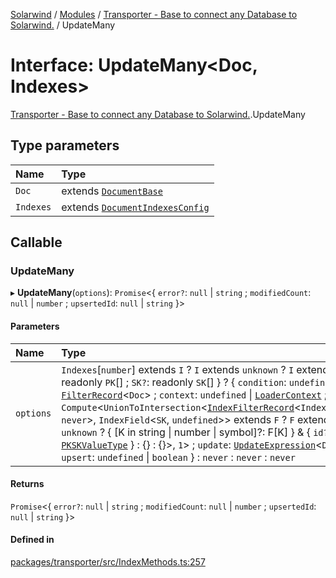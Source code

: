 [Solarwind](../README.md) / [Modules](../modules.md) / [Transporter - Base to connect any Database to Solarwind.](../modules/Transporter___Base_to_connect_any_Database_to_Solarwind_.md) / UpdateMany

# Interface: UpdateMany<Doc, Indexes\>

[Transporter - Base to connect any Database to Solarwind.](../modules/Transporter___Base_to_connect_any_Database_to_Solarwind_.md).UpdateMany

## Type parameters

| Name | Type |
| :------ | :------ |
| `Doc` | extends [`DocumentBase`](../modules/Transporter___Base_to_connect_any_Database_to_Solarwind_.md#documentbase) |
| `Indexes` | extends [`DocumentIndexesConfig`](Transporter___Base_to_connect_any_Database_to_Solarwind_.DocumentIndexesConfig.md) |

## Callable

### UpdateMany

▸ **UpdateMany**(`options`): `Promise`<{ `error?`: ``null`` \| `string` ; `modifiedCount`: ``null`` \| `number` ; `upsertedId`: ``null`` \| `string`  }\>

#### Parameters

| Name | Type |
| :------ | :------ |
| `options` | `Indexes`[`number`] extends `I` ? `I` extends `unknown` ? `I` extends { `PK`: readonly `PK`[] ; `SK?`: readonly `SK`[]  } ? { `condition`: `undefined` \| [`FilterRecord`](../modules/Transporter___Base_to_connect_any_Database_to_Solarwind_.md#filterrecord)<`Doc`\> ; `context`: `undefined` \| [`LoaderContext`](../modules/Transporter___Base_to_connect_any_Database_to_Solarwind_.md#loadercontext) ; `filter`: `Compute`<`UnionToIntersection`<[`IndexFilterRecord`](../modules/Transporter___Base_to_connect_any_Database_to_Solarwind_.md#indexfilterrecord)<`IndexField`<`PK`, `never`\>, `IndexField`<`SK`, `undefined`\>\> extends `F` ? `F` extends `unknown` ? { [K in string \| number \| symbol]?: F[K] } & { `id?`: [`PKSKValueType`](../modules/Transporter___Base_to_connect_any_Database_to_Solarwind_.md#pkskvaluetype)  } : {} : {}\>, ``1``\> ; `update`: [`UpdateExpression`](../modules/Transporter___Base_to_connect_any_Database_to_Solarwind_.md#updateexpression)<`Doc`\> ; `upsert`: `undefined` \| `boolean`  } : `never` : `never` : `never` |

#### Returns

`Promise`<{ `error?`: ``null`` \| `string` ; `modifiedCount`: ``null`` \| `number` ; `upsertedId`: ``null`` \| `string`  }\>

#### Defined in

[packages/transporter/src/IndexMethods.ts:257](https://github.com/antoniopresto/darch/blob/c5cd1c8/packages/transporter/src/IndexMethods.ts#L257)
